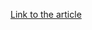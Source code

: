 [Link to the article](https://labs.k7computing.com/index.php/play-store-app-serves-teabot-via-github/)
